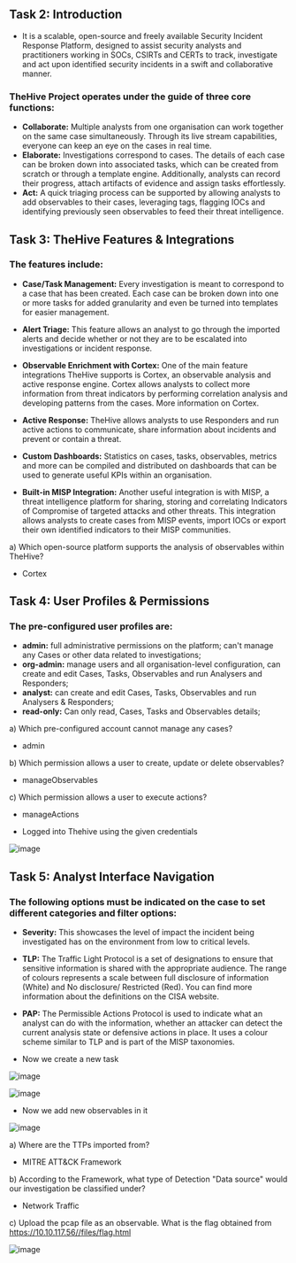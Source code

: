 ## Task 2: Introduction
- It is a scalable, open-source and freely available Security Incident Response Platform, designed to assist security analysts and practitioners working in SOCs, CSIRTs and CERTs to track, investigate and act upon identified security incidents in a swift and collaborative manner.
 ### TheHive Project operates under the guide of three core functions:

- **Collaborate:** Multiple analysts from one organisation can work together on the same case simultaneously. Through its live stream capabilities, everyone can keep an eye on the cases in real time.
- **Elaborate:** Investigations correspond to cases. The details of each case can be broken down into associated tasks, which can be created from scratch or through a template engine. Additionally, analysts can record their progress, attach artifacts of evidence and assign tasks effortlessly.
- **Act:** A quick triaging process can be supported by allowing analysts to add observables to their cases, leveraging tags, flagging IOCs and identifying previously seen observables to feed their threat intelligence.

## Task 3: TheHive Features & Integrations
### The features include:

- **Case/Task Management:** Every investigation is meant to correspond to a case that has been created. Each case can be broken down into one or more tasks for added granularity and even be turned into templates for easier management. 

- **Alert Triage:** This feature allows an analyst to go through the imported alerts and decide whether or not they are to be escalated into investigations or incident response.

- **Observable Enrichment with Cortex:** One of the main feature integrations TheHive supports is Cortex, an observable analysis and active response engine. Cortex allows analysts to collect more information from threat indicators by performing correlation analysis and developing patterns from the cases. More information on Cortex.

- **Active Response:** TheHive allows analysts to use Responders and run active actions to communicate, share information about incidents and prevent or contain a threat.

- **Custom Dashboards:** Statistics on cases, tasks, observables, metrics and more can be compiled and distributed on dashboards that can be used to generate useful KPIs within an organisation.

- **Built-in MISP Integration:** Another useful integration is with MISP, a threat intelligence platform for sharing, storing and correlating Indicators of Compromise of targeted attacks and other threats. This integration allows analysts to create cases from MISP events, import IOCs or export their own identified indicators to their MISP communities.

a) Which open-source platform supports the analysis of observables within TheHive?
- Cortex

## Task 4: User Profiles & Permissions
### The pre-configured user profiles are:

- **admin:** full administrative permissions on the platform; can't manage any Cases or other data related to investigations;
- **org-admin:** manage users and all organisation-level configuration, can create and edit Cases, Tasks, Observables and run Analysers and Responders;
- **analyst:** can create and edit Cases, Tasks, Observables and run Analysers & Responders;
- **read-only:** Can only read, Cases, Tasks and Observables details;

a) Which pre-configured account cannot manage any cases?
- admin

b) Which permission allows a user to create, update or delete observables?
- manageObservables

c) Which permission allows a user to execute actions?
- manageActions

- Logged into Thehive using the given credentials

![image](https://github.com/Akhilkj123/Cyber-Security/assets/65653010/038bb61c-0dfb-472f-97a4-b5f6560f0d2d)

## Task 5: Analyst Interface Navigation
### The following options must be indicated on the case to set different categories and filter options:

- **Severity:** This showcases the level of impact the incident being investigated has on the environment from low to critical levels.
- **TLP:** The Traffic Light Protocol is a set of designations to ensure that sensitive information is shared with the appropriate audience. The range of colours represents a scale between full disclosure of information (White) and No disclosure/ Restricted (Red). You can find more information about the definitions on the CISA website.
- **PAP:**  The Permissible Actions Protocol is used to indicate what an analyst can do with the information, whether an attacker can detect the current analysis state or defensive actions in place. It uses a colour scheme similar to TLP and is part of the MISP taxonomies.

- Now we create a new task

![image](https://github.com/Akhilkj123/Cyber-Security/assets/65653010/01c6b4fb-14f8-4e30-8d69-05355cf86f88)

![image](https://github.com/Akhilkj123/Cyber-Security/assets/65653010/b66905c3-8ac4-4fe5-873f-f7b3a027fd45)

- Now we add new observables in it

![image](https://github.com/Akhilkj123/Cyber-Security/assets/65653010/5bc77cd6-728c-4f2e-b5ad-1e647af3632b)

a) Where are the TTPs imported from?
- MITRE ATT&CK Framework

b) According to the Framework, what type of Detection "Data source" would our investigation be classified under?
- Network Traffic

c) Upload the pcap file as an observable. What is the flag obtained from https://10.10.117.56//files/flag.html

![image](https://github.com/Akhilkj123/Cyber-Security/assets/65653010/83f507b5-1949-4447-97f0-c0c0bfb4eadd)


